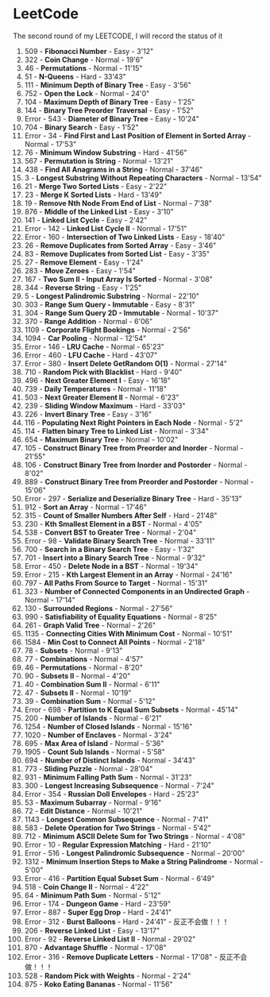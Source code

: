 # LeetCode
The second round of my LEETCODE, I will record the status of it

1. 509 - **Fibonacci Number** - Easy - 3'12"
2. 322 - **Coin Change** - Normal - 19'6"
3. 46 - **Permutations** - Normal - 11'15"
4. 51 - **N-Queens** - Hard - 33'43"
5. 111 - **Minimum Depth of Binary Tree** - Easy - 3'56"
6. 752 - **Open the Lock** - Normal - 24'0"
7. 104 - **Maximum Depth of Binary Tree** - Easy - 1'25"
8. 144 - **Binary Tree Preorder Traversal** - Easy - 1'52"
9. Error - 543 - **Diameter of Binary Tree** - Easy - 10'24"
10. 704 - **Binary Search** - Easy - 1'52"
11. Error - 34 - **Find First and Last Position of Element in Sorted Array** - Normal - 17'53"
12. 76 - **Minimum Window Substring** - Hard - 41'56"
13. 567 - **Permutation is String** - Normal - 13'21"
14. 438 - **Find All Anagrams in a String** - Normal - 37'46"
15. 3 - **Longest Substring Without Repeating Characters** - Normal - 13'54"
16. 21 - **Merge Two Sorted Lists** - Easy - 2'22"
17. 23 - **Merge K Sorted Lists** - Hard - 13'49"
18. 19 - **Remove Nth Node From End of List** - Normal - 7'38"
19. 876 - **Middle of the Linked List** - Easy - 3'10"
20. 141 - **Linked List Cycle** - Easy - 2'42"
21. Error - 142 - **Linked List Cycle II** - Normal - 17'51"
22. Error - 160 - **Intersection of Two Linked Lists** - Easy - 18'40"
23. 26 - **Remove Duplicates from Sorted Array** - Easy - 3'46"
24. 83 - **Remove Duplicates from Sorted List** - Easy - 3'35"
25. 27 - **Remove Element** - Easy - 1'24"
26. 283 - **Move Zeroes** - Easy - 1'54"
27. 167 - **Two Sum II - Input Array Is Sorted** - Normal - 3'08"
28. 344 - **Reverse String** - Easy - 1'25"
29. 5 - **Longest Palindromic Substring** - Normal - 22'10"
30. 303 - **Range Sum Query - Immutable** - Easy - 8'31"
31. 304 - **Range Sum Query 2D - Immutable** - Normal - 10'37"
32. 370 - **Range Addition** - Normal - 6'06"
33. 1109 - **Corporate Flight Bookings** - Normal - 2'56"
34. 1094 - **Car Pooling** - Normal - 12'54"
35. Error - 146 - **LRU Cache** - Normal - 65'23"
36. Error - 460 - **LFU Cache** - Hard - 43'07"
37. Error - 380 - **Insert Delete GetRandom O(1)** - Normal - 27'14"
38. 710 - **Random Pick with Blacklist** - Hard - 9'40"
39. 496 - **Next Greater Element I** - Easy - 16'18"
40. 739 - **Daily Temperatures** - Normal - 11'18"
41. 503 - **Next Greater Element II** - Normal - 6'23"
42. 239 - **Sliding Window Maximum** - Hard - 33'03"
43. 226 - **Invert Binary Tree** - Easy - 3'16"
44. 116 - **Populating Next Right Pointers in Each Node** - Normal - 5'2"
45. 114 - **Flatten binary Tree to Linked List** - Normal - 3'34"
46. 654 - **Maximum Binary Tree** - Normal - 10'02"
47. 105 - **Construct Binary Tree from Preorder and Inorder** - Normal - 21'55"
48. 106 - **Construct Binary Tree from Inorder and Postorder** - Normal - 8'02"
49. 889 - **Construct Binary Tree from Preorder and Postorder** - Normal - 15'06"
50. Error - 297 - **Serialize and Deserialize Binary Tree** - Hard - 35'13"
51. 912 - **Sort an Array** - Normal - 17'46"
52. 315 - **Count of Smaller Numbers After Self** - Hard - 21'48"
53. 230 - **Kth Smallest Element in a BST** - Normal - 4'05"
54. 538 - **Convert BST to Greater Tree** - Normal - 2'04"
55. Error - 98 - **Validate Binary Search Tree** - Normal - 33'11"
56. 700 - **Search in a Binary Search Tree** - Easy - 1'32"
57. 701 - **Insert into a Binary Search Tree** - Normal - 9'32"
58. Error - 450 - **Delete Node in a BST** - Normal - 19'34"
59. Error - 215 - **Kth Largest Element in an Array** - Normal - 24'16"
60. 797 - **All Paths From Source to Target** - Normal - 15'31"
61. 323 - **Number of Connected Components in an Undirected Graph** - Normal - 17'14"
62. 130 - **Surrounded Regions** - Normal - 27'56"
63. 990 - **Satisfiability of Equality Equations** - Normal - 8'25"
64. 261 - **Graph Valid Tree** - Normal - 2'26"
65. 1135 - **Connecting Cities With Minimum Cost** - Normal - 10'51"
66. 1584 - **Min Cost to Connect All Points** - Normal - 2'18"
67. 78 - **Subsets** - Normal - 9'13"
68. 77 - **Combinations** - Normal - 4'57"
69. 46 - **Permutations** - Normal - 8'20"
70. 90 - **Subsets II** - Normal - 4'20"
71. 40 - **Combination Sum II** - Normal - 6'11"
72. 47 - **Subsets II** - Normal - 10'19"
73. 39 - **Combination Sum** - Normal - 5'12"
74. Error - 698 - **Partition to K Equal Sum Subsets** - Normal - 45'14"
75. 200 - **Number of Islands** - Normal - 6'21"
76. 1254 - **Number of Closed Islands** - Normal - 15'16"
77. 1020 - **Number of Enclaves** - Normal - 3'24"
78. 695 - **Max Area of Island** - Normal - 5'36"
79. 1905 - **Count Sub Islands** - Normal - 5'58"
80. 694 - **Number of Distinct Islands** - Normal - 34'43"
81. 773 - **Sliding Puzzle** - Normal - 28'04"
82. 931 - **Minimum Falling Path Sum** - Normal - 31'23"
83. 300 - **Longest Increasing Subsequence** - Normal - 7'24"
84. Error - 354 - **Russian Doll Envelopes** - Hard - 25'23"
85. 53 - **Maximum Subarray** - Normal - 9'16"
86. 72 - **Edit Distance** - Normal - 10'21"
87. 1143 - **Longest Common Subsequence** - Normal - 7'41"
88. 583 - **Delete Operation for Two Strings** - Normal - 5'42"
89. 712 - **Minimum ASCII Delete Sum for Two Strings** - Normal - 4'08"
90. Error - 10 - **Regular Expression Matching** - Hard - 21'10"
91. Error - 516 - **Longest Palindromic Subsequence** - Normal - 20'00"
92. 1312 - **Minimum Insertion Steps to Make a String Palindrome** - Normal - 5'00"
93. Error - 416 - **Partition Equal Subset Sum** - Normal - 6'49"
94. 518 - **Coin Change II** - Normal - 4'22"
95. 64 - **Minimum Path Sum** - Normal - 5'12"
96. Error - 174 - **Dungeon Game** - Hard - 23'59"
97. Error - 887 - **Super Egg Drop** - Hard - 24'41"
98. Error - 312 - **Burst Balloons** - Hard - 24'41" - 反正不会做！！！
99. 206 - **Reverse Linked List** - Easy - 13'17"
100. Error - 92 - **Reverse Linked List II** - Normal - 29'02"
101. 870 - **Advantage Shuffle** - Normal - 17'08"
102. Error - 316 - **Remove Duplicate Letters** - Normal - 17'08" - 反正不会做！！！
103. 528 - **Random Pick with Weights** - Normal - 2'24"
104. 875 - **Koko Eating Bananas** - Normal - 11'56"
